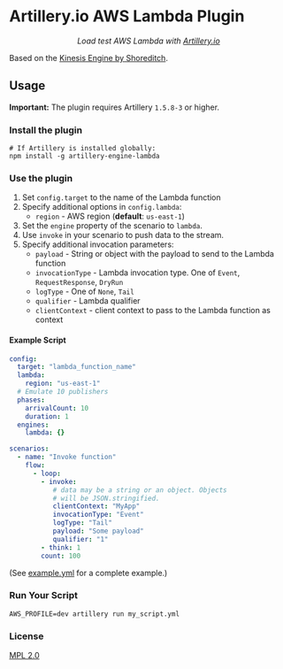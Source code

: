 # Artillery.io AWS Lambda Plugin

<p align="center">
    <em>Load test AWS Lambda with <a href="https://artillery.io">Artillery.io</a></em>
</p>

Based on the [Kinesis Engine by Shoreditch](https://github.com/shoreditch-ops/artillery-engine-kinesis).

## Usage

**Important:** The plugin requires Artillery `1.5.8-3` or higher.

### Install the plugin

```
# If Artillery is installed globally:
npm install -g artillery-engine-lambda
```

### Use the plugin

1. Set `config.target` to the name of the Lambda function
2. Specify additional options in `config.lambda`:
    - `region` - AWS region (**default**: `us-east-1`)
3. Set the `engine` property of the scenario to `lambda`.
4. Use `invoke` in your scenario to push data to the stream.
5. Specify additional invocation parameters:
    - `payload` - String or object with the payload to send to the Lambda function
    - `invocationType` - Lambda invocation type. One of `Event`, `RequestResponse`, `DryRun`
    - `logType` - One of `None`, `Tail`
    - `qualifier` - Lambda qualifier
    - `clientContext` - client context to pass to the Lambda function as context

#### Example Script

```yaml
config:
  target: "lambda_function_name"
  lambda:
    region: "us-east-1"
  # Emulate 10 publishers
  phases:
    arrivalCount: 10
    duration: 1
  engines:
    lambda: {}

scenarios:
  - name: "Invoke function"
    flow:
      - loop:
        - invoke:
           # data may be a string or an object. Objects
           # will be JSON.stringified.
           clientContext: "MyApp"
           invocationType: "Event"
           logType: "Tail"
           payload: "Some payload"
           qualifier: "1"
        - think: 1
        count: 100
```

(See [example.yml](example.yml) for a complete example.)

### Run Your Script

```
AWS_PROFILE=dev artillery run my_script.yml
```

### License

[MPL 2.0](https://www.mozilla.org/en-US/MPL/2.0/)
